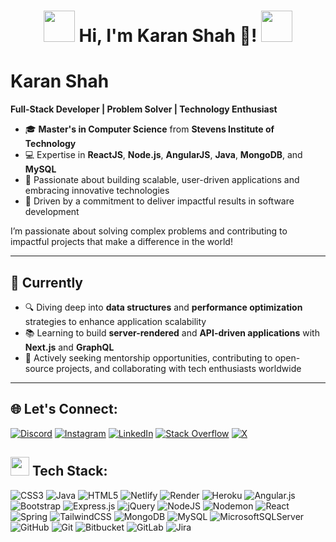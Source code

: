 # <h1 align="center"> <img src="https://user-images.githubusercontent.com/74038190/213844263-a8897a51-32f4-4b3b-b5c2-e1528b89f6f3.png" width="50px" /> Hi, I'm Karan Shah 👋! <img src="https://user-images.githubusercontent.com/74038190/213844263-a8897a51-32f4-4b3b-b5c2-e1528b89f6f3.png" width="50px" /> </h1>
# **Karan Shah**
**Full-Stack Developer | Problem Solver | Technology Enthusiast**

- 🎓 **Master's in Computer Science** from **Stevens Institute of Technology**  
- 💻 Expertise in **ReactJS**, **Node.js**, **AngularJS**, **Java**, **MongoDB**, and **MySQL**  
- 🚀 Passionate about building scalable, user-driven applications and embracing innovative technologies 
- 🌟 Driven by a commitment to deliver impactful results in software development

I’m passionate about solving complex problems and contributing to impactful projects that make a difference in the world!

---
<!--
## 🌟 **Previously**

I have worked as an **Associate Application Developer at ADP**, where I:

- Designed and implemented a web application using **ReactJS** and **Java**, enhancing system integration and user experience
- Integrated **OAuth** for secure authorization and token-based access control
- Conducted SQL database optimization, achieving a **25% improvement in query performance**
- Redesigned legacy Angular components to improve accessibility and usability for assistive technologies
- Led Agile development practices, including sprint planning and daily stand-ups, ensuring continuous improvement and timely delivery

I also served as a **Full Stack Developer at Digimaze Marketing**, where I:

- Created dynamic user interfaces with React Hooks, Redux, and Context API, enabling efficient state management across complex applications
- Built reusable frontend components in ReactJS, improving code maintainability and reducing development time for large-scale projects
- Developed middleware in Express.js for logging, authentication, and error handling, enhancing application stability and security
- Improved code quality and maintainability by implementing SonarQube changes, boosting application reliability and efficiency
-->
## 🌱 **Currently**
- 🔍 Diving deep into **data structures** and **performance optimization** strategies to enhance application scalability  
- 📚 Learning to build **server-rendered** and **API-driven applications** with **Next.js** and **GraphQL**  
- 🤝 Actively seeking mentorship opportunities, contributing to open-source projects, and collaborating with tech enthusiasts worldwide

---
<!--
## 🎯 **Key Achievements**

- 📈 Reduced data retrieval times by **25%** through SQL optimization and algorithm enhancements
- 🛠 Designed a **notes management system** with the **MERN stack**, featuring secure authentication and CRUD functionality
- 🔄 Revamped legacy AngularJS components to enhance accessibility compliance for assistive technologies
-->
## 🌐 **Let's Connect**:
[![Discord](https://img.shields.io/badge/Discord-%237289DA.svg?logo=discord&logoColor=white)](https://discord.gg/Karan196#8372) [![Instagram](https://img.shields.io/badge/Instagram-%23E4405F.svg?logo=Instagram&logoColor=white)](https://instagram.com/karan19698) [![LinkedIn](https://img.shields.io/badge/LinkedIn-%230077B5.svg?logo=linkedin&logoColor=white)](https://linkedin.com/in/karan-shah-3330) [![Stack Overflow](https://img.shields.io/badge/-Stackoverflow-FE7A16?logo=stack-overflow&logoColor=white)](https://stackoverflow.com/users/28408533) [![X](https://img.shields.io/badge/X-black.svg?logo=X&logoColor=white)](https://x.com/karanshah11111)

## <img src="https://user-images.githubusercontent.com/74038190/212284087-bbe7e430-757e-4901-90bf-4cd2ce3e1852.gif" width="30px"/> <space> Tech Stack:
![CSS3](https://img.shields.io/badge/css3-%231572B6.svg?style=for-the-badge&logo=css3&logoColor=white) ![Java](https://img.shields.io/badge/java-%23ED8B00.svg?style=for-the-badge&logo=openjdk&logoColor=white) ![HTML5](https://img.shields.io/badge/html5-%23E34F26.svg?style=for-the-badge&logo=html5&logoColor=white) ![Netlify](https://img.shields.io/badge/netlify-%23000000.svg?style=for-the-badge&logo=netlify&logoColor=#00C7B7) ![Render](https://img.shields.io/badge/Render-%46E3B7.svg?style=for-the-badge&logo=render&logoColor=white) ![Heroku](https://img.shields.io/badge/heroku-%23430098.svg?style=for-the-badge&logo=heroku&logoColor=white) ![Angular.js](https://img.shields.io/badge/angular.js-%23E23237.svg?style=for-the-badge&logo=angularjs&logoColor=white) ![Bootstrap](https://img.shields.io/badge/bootstrap-%238511FA.svg?style=for-the-badge&logo=bootstrap&logoColor=white) ![Express.js](https://img.shields.io/badge/express.js-%23404d59.svg?style=for-the-badge&logo=express&logoColor=%2361DAFB) ![jQuery](https://img.shields.io/badge/jquery-%230769AD.svg?style=for-the-badge&logo=jquery&logoColor=white) ![NodeJS](https://img.shields.io/badge/node.js-6DA55F?style=for-the-badge&logo=node.js&logoColor=white) ![Nodemon](https://img.shields.io/badge/NODEMON-%23323330.svg?style=for-the-badge&logo=nodemon&logoColor=%BBDEAD) ![React](https://img.shields.io/badge/react-%2320232a.svg?style=for-the-badge&logo=react&logoColor=%2361DAFB) ![Spring](https://img.shields.io/badge/spring-%236DB33F.svg?style=for-the-badge&logo=spring&logoColor=white) ![TailwindCSS](https://img.shields.io/badge/tailwindcss-%2338B2AC.svg?style=for-the-badge&logo=tailwind-css&logoColor=white) ![MongoDB](https://img.shields.io/badge/MongoDB-%234ea94b.svg?style=for-the-badge&logo=mongodb&logoColor=white) ![MySQL](https://img.shields.io/badge/mysql-4479A1.svg?style=for-the-badge&logo=mysql&logoColor=white) ![MicrosoftSQLServer](https://img.shields.io/badge/Microsoft%20SQL%20Server-CC2927?style=for-the-badge&logo=microsoft%20sql%20server&logoColor=white) ![GitHub](https://img.shields.io/badge/github-%23121011.svg?style=for-the-badge&logo=github&logoColor=white) ![Git](https://img.shields.io/badge/git-%23F05033.svg?style=for-the-badge&logo=git&logoColor=white) ![Bitbucket](https://img.shields.io/badge/bitbucket-%230047B3.svg?style=for-the-badge&logo=bitbucket&logoColor=white) ![GitLab](https://img.shields.io/badge/gitlab-%23181717.svg?style=for-the-badge&logo=gitlab&logoColor=white) ![Jira](https://img.shields.io/badge/jira-%230A0FFF.svg?style=for-the-badge&logo=jira&logoColor=white)



<!--
<h1 align="left">💫 About Me:</h1>

<img align="right" src="https://cdn.dribbble.com/users/1162077/screenshots/3848914/programmer.gif" alt="Coding GIF" width="400" height="350">

👋 Hi, I’m <b>Karan Shah</b>, a driven and passionate individual with a knack for solving complex problems and creating impactful solutions. With a strong foundation in Computer Science and hands on experience, I thrive at the intersection of creativity and technology.

✨ I believe in <b>continuous learning</b> and enjoy exploring new technologies to stay ahead in the dynamic world of software development. Beyond work, I am deeply interested in mentorship, fostering collaboration, and helping teams grow and achieve their goals.

🌟 In my downtime, I enjoy <b>reading about emerging tech trends</b>, <b>contributing to open-source projects</b>, and <b>engaging with the developer community</b> to share knowledge and ideas.

🚀 With a growth mindset and a collaborative approach, I aim to contribute to projects that make a difference and create a positive impact.

## 🌐 Socials:
[![Discord](https://img.shields.io/badge/Discord-%237289DA.svg?logo=discord&logoColor=white)](https://discord.gg/Karan196#8372) [![Instagram](https://img.shields.io/badge/Instagram-%23E4405F.svg?logo=Instagram&logoColor=white)](https://instagram.com/karan19698) [![LinkedIn](https://img.shields.io/badge/LinkedIn-%230077B5.svg?logo=linkedin&logoColor=white)](https://linkedin.com/in/karan-shah-3330) [![Stack Overflow](https://img.shields.io/badge/-Stackoverflow-FE7A16?logo=stack-overflow&logoColor=white)](https://stackoverflow.com/users/28408533) [![X](https://img.shields.io/badge/X-black.svg?logo=X&logoColor=white)](https://x.com/karanshah11111) 

# 💻 Tech Stack:
![CSS3](https://img.shields.io/badge/css3-%231572B6.svg?style=for-the-badge&logo=css3&logoColor=white) ![Java](https://img.shields.io/badge/java-%23ED8B00.svg?style=for-the-badge&logo=openjdk&logoColor=white) ![HTML5](https://img.shields.io/badge/html5-%23E34F26.svg?style=for-the-badge&logo=html5&logoColor=white) ![Netlify](https://img.shields.io/badge/netlify-%23000000.svg?style=for-the-badge&logo=netlify&logoColor=#00C7B7) ![Render](https://img.shields.io/badge/Render-%46E3B7.svg?style=for-the-badge&logo=render&logoColor=white) ![Heroku](https://img.shields.io/badge/heroku-%23430098.svg?style=for-the-badge&logo=heroku&logoColor=white) ![Angular.js](https://img.shields.io/badge/angular.js-%23E23237.svg?style=for-the-badge&logo=angularjs&logoColor=white) ![Bootstrap](https://img.shields.io/badge/bootstrap-%238511FA.svg?style=for-the-badge&logo=bootstrap&logoColor=white) ![Express.js](https://img.shields.io/badge/express.js-%23404d59.svg?style=for-the-badge&logo=express&logoColor=%2361DAFB) ![jQuery](https://img.shields.io/badge/jquery-%230769AD.svg?style=for-the-badge&logo=jquery&logoColor=white) ![NodeJS](https://img.shields.io/badge/node.js-6DA55F?style=for-the-badge&logo=node.js&logoColor=white) ![Nodemon](https://img.shields.io/badge/NODEMON-%23323330.svg?style=for-the-badge&logo=nodemon&logoColor=%BBDEAD) ![React](https://img.shields.io/badge/react-%2320232a.svg?style=for-the-badge&logo=react&logoColor=%2361DAFB) ![Spring](https://img.shields.io/badge/spring-%236DB33F.svg?style=for-the-badge&logo=spring&logoColor=white) ![TailwindCSS](https://img.shields.io/badge/tailwindcss-%2338B2AC.svg?style=for-the-badge&logo=tailwind-css&logoColor=white) ![MongoDB](https://img.shields.io/badge/MongoDB-%234ea94b.svg?style=for-the-badge&logo=mongodb&logoColor=white) ![MySQL](https://img.shields.io/badge/mysql-4479A1.svg?style=for-the-badge&logo=mysql&logoColor=white) ![MicrosoftSQLServer](https://img.shields.io/badge/Microsoft%20SQL%20Server-CC2927?style=for-the-badge&logo=microsoft%20sql%20server&logoColor=white) ![GitHub](https://img.shields.io/badge/github-%23121011.svg?style=for-the-badge&logo=github&logoColor=white) ![Git](https://img.shields.io/badge/git-%23F05033.svg?style=for-the-badge&logo=git&logoColor=white) ![Bitbucket](https://img.shields.io/badge/bitbucket-%230047B3.svg?style=for-the-badge&logo=bitbucket&logoColor=white) ![GitLab](https://img.shields.io/badge/gitlab-%23181717.svg?style=for-the-badge&logo=gitlab&logoColor=white) ![Jira](https://img.shields.io/badge/jira-%230A0FFF.svg?style=for-the-badge&logo=jira&logoColor=white)
# 🔥 Karan's GitHub Stats:

<img align="left" src="https://github-readme-stats.vercel.app/api?username=karanshah1561998&theme=default&hide_border=false&include_all_commits=true&count_private=true" width="400" height="150" alt="Stats"/>

<img align="right" src="https://streak-stats.demolab.com?user=karanshah1561998&locale=en&mode=daily&theme=default&hide_border=false&border_radius=5&order=3" width="400" height="150" alt="Streak graph" />

<picture>
  <source media="(prefers-color-scheme: dark)" srcset="https://raw.githubusercontent.com/karanshah1561998/karanshah1561998/output/github-snake-dark.svg" />
  <source media="(prefers-color-scheme: light)" srcset="https://raw.githubusercontent.com/karanshah1561998/karanshah1561998/output/github-snake.svg" />
  <img alt="github-snake" src="https://raw.githubusercontent.com/karanshah1561998/karanshah1561998/output/github-snake.svg" />
</picture>
-->
